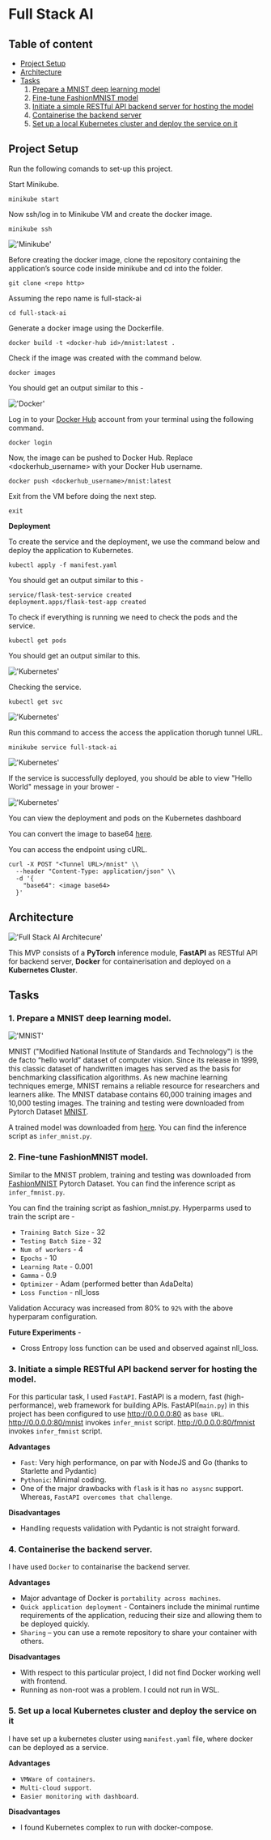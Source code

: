 # Full Stack AI <!-- omit in toc -->

## Table of content <!-- omit in toc -->

- [Project Setup](#project-setup)
- [Architecture](#architecture)
- [Tasks](#tasks)
    1. [Prepare a MNIST deep learning model](#prepare-a-mnist-deep-learning-model)
    2. [Fine-tune FashionMNIST model](#fine-tune-fashionmnist-model)
    3. [Initiate a simple RESTful API backend server for hosting the model](#initiate-a-simple-restful-api-backend-server-for-hosting-the-model)
    4. [Containerise the backend server](#containerise-the-backend-server)
    5. [Set up a local Kubernetes cluster and deploy the service on it](#set-up-a-local-kubernetes-cluster-and-deploy-the-service-on-it) 

## Project Setup

Run the following comands to set-up this project. 

Start Minikube.

```
minikube start
```

Now ssh/log in to Minikube VM and create the docker image.

```
minikube ssh
```

!['Minikube'](Images/minikube.png)

Before creating the docker image, clone the repository containing the application’s source code inside minikube and cd into the folder.

```
git clone <repo http>
```

Assuming the repo name is full-stack-ai

```
cd full-stack-ai
```

Generate a docker image using the Dockerfile.

```
docker build -t <docker-hub id>/mnist:latest .
```

Check if the image was created with the command below.

```
docker images
```

You should get an output similar to this -

!['Docker'](Images/docker.png)

Log in to your [Docker Hub](https://hub.docker.com/) account from your terminal using the following command.

```
docker login
```

Now, the image can be pushed to Docker Hub. Replace <dockerhub_username> with your Docker Hub username.

```
docker push <dockerhub_username>/mnist:latest
```

Exit from the VM before doing the next step. 

```
exit
```

**Deployment**

To create the service and the deployment, we use the command below and deploy the application to Kubernetes.

```
kubectl apply -f manifest.yaml
```

You should get an output similar to this - 

```
service/flask-test-service created
deployment.apps/flask-test-app created
```

To check if everything is running we need to check the pods and the service.

```
kubectl get pods
```

You should get an output similar to this.

!['Kubernetes'](Images/kubernetes_pods.png)

Checking the service.

```
kubectl get svc
```

!['Kubernetes'](Images/kubernetes_service.png)

Run this command to access the access the application thorugh tunnel URL. 

```
minikube service full-stack-ai
```

!['Kubernetes'](Images/tunnel.png)

If the service is successfully deployed, you should be able to view "Hello World" message in your brower - 

!['Kubernetes'](Images/Mozilla.png)

You can view the deployment and pods on the Kubernetes dashboard

You can convert the image to base64 [here](https://codebeautify.org/image-to-base64-converter).

You can access the endpoint using cURL.

```
curl -X POST "<Tunnel URL>/mnist" \\
  --header "Content-Type: application/json" \\
  -d '{
    "base64": <image base64>      
  }'
```
## Architecture

!['Full Stack AI Architecure'](Images/Architecture.png)

This MVP consists of a **PyTorch** inference module, **FastAPI** as RESTful API for backend server, **Docker** for containerisation and deployed on a **Kubernetes Cluster**. 

## Tasks

### **1. Prepare a MNIST deep learning model.**

!['MNIST'](Images/MNIST_samples.png)

MNIST ("Modified National Institute of Standards and Technology") is the de facto “hello world” dataset of computer vision. Since its release in 1999, this classic dataset of handwritten images has served as the basis for benchmarking classification algorithms. As new machine learning techniques emerge, MNIST remains a reliable resource for researchers and learners alike. The MNIST database contains 60,000 training images and 10,000 testing images. The training and testing were downloaded from Pytorch Dataset [MNIST](https://pytorch.org/vision/stable/datasets.html#mnist). 

A trained model was downloaded from [here](https://artifacts.instill.tech/mnist_cnn.pt). You can find the inference script as `infer_mnist.py`.

### **2. Fine-tune FashionMNIST model.**

Similar to the MNIST problem, training and testing was downloaded from [FashionMNIST](https://pytorch.org/vision/stable/datasets.html#fashion-mnist) Pytorch Dataset. You can find the inference script as `infer_fmnist.py`.

You can find the training script as fashion_mnist.py. Hyperparms used to train the script are -
* `Training Batch Size` - 32
* `Testing Batch Size` - 32
* `Num of workers` - 4
* `Epochs` - 10
* `Learning Rate` - 0.001
* `Gamma` - 0.9
* `Optimizer` - Adam (performed better than AdaDelta)
* `Loss Function` - nll_loss 

Validation Accuracy was increased from 80% to `92%` with the above hyperparam configuration. 

**Future Experiments** - 

* Cross Entropy loss function can be used and observed against nll_loss. 

### **3. Initiate a simple RESTful API backend server for hosting the model.**

For this particular task, I used `FastAPI`. FastAPI is a modern, fast (high-performance), web framework for building APIs. FastAPI(`main.py`) in this project has been configured to use http://0.0.0.0:80 as `base URL`. http://0.0.0.0:80/mnist invokes `infer_mnist` script. http://0.0.0.0:80/fmnist invokes `infer_fmnist` script. 

**Advantages**
* `Fast`: Very high performance, on par with NodeJS and Go (thanks to Starlette and Pydantic)
* `Pythonic`: Minimal coding.
* One of the major drawbacks with `flask` is it has `no asysnc` support. Whereas, `FastAPI overcomes that challenge`. 

**Disadvantages**
* Handling requests validation with Pydantic is not straight forward. 

### **4. Containerise the backend server.**

I have used `Docker` to containarise the backend server. 

**Advantages**
* Major advantage of Docker is `portability across machines`.
* `Quick application deployment` - Containers include the minimal runtime requirements of the application, reducing their size and allowing them to be deployed quickly. 
* `Sharing` – you can use a remote repository to share your container with others.

**Disadvantages**
* With respect to this particular project, I did not find Docker working well with frontend. 
* Running as non-root was a problem. I could not run in WSL. 

### **5. Set up a local Kubernetes cluster and deploy the service on it**

I have set up a kubernetes cluster using `manifest.yaml` file, where docker can be deployed as a service. 

**Advantages**
* `VMWare of containers`. 
* `Multi-cloud support`. 
* `Easier monitoring with dashboard`. 

**Disadvantages**
* I found Kubernetes complex to run with docker-compose. 







